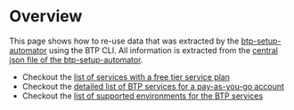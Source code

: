 # Overview

This page shows how to re-use data that was extracted by the [btp-setup-automator](https://github.com/SAP-samples/btp-setup-automator) using the BTP CLI. All information is extracted from the [central json file of the btp-setup-automator](https://raw.githubusercontent.com/SAP-samples/btp-setup-automator/main/config/btp-base/serviceCategories.json).

- Checkout the [list of services with a free tier service plan](free-tier.md)
- Checkout the [detailed list of BTP services for a pay-as-you-go account](service-overview.md)
- Checkout the [list of supported environments for the BTP services](service-supportedEnvironments.md)